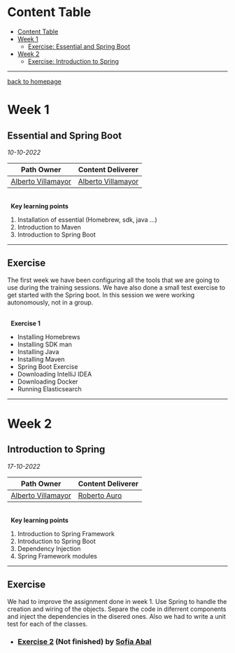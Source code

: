 # Content Table
- [Content Table](#content-table)
- [Week 1](#week-1)
    - [Exercise: Essential and Spring Boot](#essential-and-spring-boot)
- [Week 2](#week-2)
    - [Exercise: Introduction to Spring](#introduction-to-spring)


----------------------------------------------------------------
[back to homepage](https://empathyco.github.io/academy-batches/)

# Week 1

## Essential and Spring Boot

*10-10-2022*

| **Path Owner** | **Content Deliverer** | 
| ----- | ----- | 
| [Alberto Villamayor](https://github.com/avillamayordevega) | [Alberto Villamayor](https://github.com/avillamayordevega) |

\
&nbsp; <!-- (Do not change this and above line PLEASE!!!) -->
**Key learning points** <!-- (Do not change this line!!!) -->
1. Installation of essential (Homebrew, sdk, java ...)
2. Introduction to Maven
3. Introduction to Spring Boot

****

## Exercise
The first week we have been configuring all the tools that we are going to use during the training sessions.
We have also done a small test exercise to get started with the Spring boot. In this session we were working autonomously, not in a group.
<!-- Comment wheter if it is autonomous or group work -->

\
&nbsp; <!-- (Do not change this and above line PLEASE!!!) -->
**Exercise 1**

- Installing Homebrews
- Installing SDK man
- Installing Java
- Installing Maven
- Spring Boot Exercise
- Downloading IntelliJ IDEA
- Downloading Docker
- Running Elasticsearch

----------------------------------------------------------------
# Week 2

## Introduction to Spring

*17-10-2022*

| **Path Owner** | **Content Deliverer** | 
| --- | --- | 
| [Alberto Villamayor](https://github.com/avillamayordevega) | [Roberto Auro](https://github.com/robertoaz) |

\
&nbsp; <!-- (Do not change this and above line PLEASE!!!) -->
**Key learning points** <!-- (Do not change this line!!!) -->
1. Introduction to Spring Framework
2. Introduction to Spring Boot
3. Dependency Injection
4. Spring Framework modules

****

## Exercise
We had to improve the assignment done in week 1. Use Spring to handle the creation and wiring of the objects.
Separe the code in diferrent components and inject the dependencies in the disered ones.
Also we had to write a unit test for each of the classes.



- ### [Exercise 2](https://github.com/Sofia-AF) (Not finished)  by [Sofía Abal](https://github.com/Sofia-AF)





